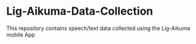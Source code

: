 # Lig-Aikuma-Data-Collection
This repository contains speech/text data collected using the Lig-Aikuma mobile App
